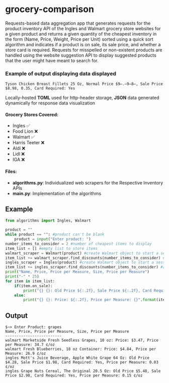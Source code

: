# grocery-comparison
Requests-based data aggregation app that generates requests for the product inventory API of the Ingles and Walmart grocery store websites for a given product and returns a given quantity of the cheapest inventory in the form (Name, Price, Weight, Price per Unit) sorted using a quick sort algorithm and indicates if a product is on sale, its sale price, and whether a store card is required. Requests for misspelled or non-existent products are handled using the website suggestion API to display suggested products that the user might have meant to search for.

### Example of output displaying data displayed
```
Tyson Chicken Breast Fillets 25 Oz, Normal Price $9̶.̶9̶8̶, Sale Price $8.98, 0.35, Card Required: Yes
```
Locally-hosted **TOML** used for http-header storage, **JSON** data generated dynamically for response data visualization

#### Grocery Stores Covered:
- Ingles ✅
- Food Lion ❌
- Walmart ✅
- Harris Teeter ❌
- Aldi ❌
- Lidl ❌
- IGA ❌
#### Files:
- **algorithms.py**: Individualized web scrapers for the Respective Inventory APIs
- **main.py**: Implementation of the algorithms
## Example
```python
from algorithms import Ingles, Walmart

product = ""
while product == "": #product can't be blank
    product = input("Enter product: ")
number_items_to_consider = 2 #number of cheapest items to display
item_list = [] #empty list to store items
walmart_scraper = Walmart(product) #create Walmart object to start a session
item_list += walmart_scraper.find_discounts(number_items_to_consider) #returns the two cheapest items found and adds the to a list
ingles_scraper = Ingles(product) #create Walmart object to start a session
item_list += ingles_scraper.find_discounts(number_items_to_consider) #returns the two cheapest items found and adds the to a list
print("Name, Price, Price per Measure, Size, Price per Measure")
print("-" * 25)
for item in item_list:
    if(item.on_sale):
        print("{} {}: Old Price ${:.2f}, Sale Price ${:.2f}, Card Required: {}, Price per Measure: {}".format(item.type, item.name, float(item.old_price/100), float(item.price/100), item.card_needed, item.price_per_measure ))
    else:
        print("{} {}: Price: ${:.2f}, Price per Measure: {}".format(item.type, item.name, float(item.price/100), item.price_per_measure))
```
## Output
```console
$~> Enter Product: grapes
Name, Price, Price per Measure, Size, Price per Measure
-------------------------
walmart Marketside Fresh Seedless Grapes, 10 oz: Price: $3.47, Price per Measure: 34.7 ¢/oz
walmart Fresh Blueberries, 18 oz Container: Price: $4.84, Price per Measure: 26.9 ¢/oz
ingles Mott's Juice Beverage, Apple White Grape 64 Oz: Old Price $4.28, Sale Price $1.98, Card Required: Yes, Price per Measure: 0.03 ¢/oz
ingles Grape Nuts Cereal, The Original 20.5 Oz: Old Price $5.48, Sale Price $2.98, Card Required: Yes, Price per Measure: 0.15 ¢/oz
```

